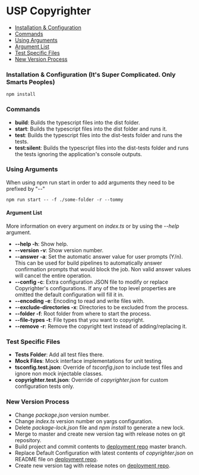 # USP Copyrighter
- [Installation & Configuration](#installation-configuration-its-super-complicated-only-smarts-peoples)
- [Commands](#commands)
- [Using Arguments](#using-arguments)
- [Argument List](#argument-list)
- [Test Specific Files](#test-specific-files)
- [New Version Process](#new-version-process)

### Installation & Configuration (It's Super Complicated. Only Smarts Peoples)
```console
npm install
```
### Commands
* **build**: Builds the typescript files into the dist folder.
* **start**: Builds the typescript files into the dist folder and runs it.
* **test**: Builds the typescript files into the dist-tests folder and runs the tests.
* **test:silent**: Builds the typescript files into the dist-tests folder and runs the tests ignoring the application's console outputs.

### Using Arguments
When using npm run start in order to add arguments they need to be prefixed by "--"
```console
npm run start -- -f ./some-folder -r --tommy
```
#### Argument List
More information on every argument on *index.ts* or by using the *--help* argument.

* **--help -h**: Show help.
* **--version -v**: Show version number.
* **--answer -a**: Set the automatic answer value for user prompts (Y/n). This can be used for build pipelines to automatically answer confirmation prompts that would block the job. Non valid answer values will cancel the entire operation.
* **--config -c**: Extra configuration JSON file to modify or replace Copyrighter's configurations. If any of the top level properties are omitted the default configuration will fill it in.
* **--encoding -e**: Encoding to read and write files with.
* **--exclude-directories -x**: Directories to be excluded from the process.
* **--folder -f**: Root folder from where to start the process.
* **--file-types -t**: File types that you want to copyright.
* **--remove -r**: Remove the copyright text instead of adding/replacing it.
### Test Specific Files
* **Tests Folder**: Add all test files there.
* **Mock Files**: Mock interface implementations for unit testing.
* **tsconfig.test.json**: Override of *tsconfig.json* to include test files and ignore non mock injectable classes.
* **copyrighter.test.json**: Override of *copyrighter.json* for custom configuration tests only.

### New Version Process
* Change *package.json* version number.
* Change *index.ts* version number on yargs configuration.
* Delete *package-lock.json* file and *npm install* to generate a new lock.
* Merge to master and create new version tag with release notes on git repository.
* Build project and commit contents to [deployment repo](https://gitlab.devstar.cloud/wrai/usp/usp-copyrighter-tool) master branch.
* Replace Default Configuration with latest contents of *copyrighter.json* on README file on [deployment repo](https://gitlab.devstar.cloud/wrai/usp/usp-copyrighter-tool).
* Create new version tag with release notes on [deployment repo](https://gitlab.devstar.cloud/wrai/usp/usp-copyrighter-tool).